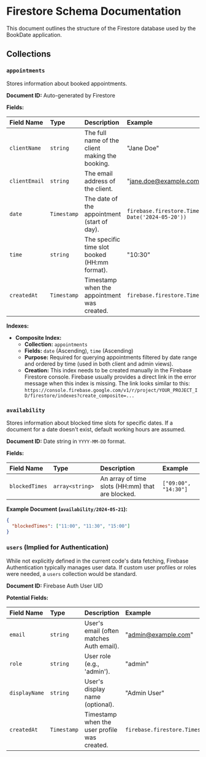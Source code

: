 # Firestore Schema Documentation

This document outlines the structure of the Firestore database used by the BookDate application.

## Collections

### `appointments`

Stores information about booked appointments.

**Document ID:** Auto-generated by Firestore

**Fields:**

| Field Name  | Type      | Description                                     | Example                                  |
| :---------- | :-------- | :---------------------------------------------- | :--------------------------------------- |
| `clientName`  | `string`  | The full name of the client making the booking. | "Jane Doe"                               |
| `clientEmail` | `string`  | The email address of the client.                | "jane.doe@example.com"                   |
| `date`        | `Timestamp` | The date of the appointment (start of day).   | `firebase.firestore.Timestamp.fromDate(new Date('2024-05-20'))` |
| `time`        | `string`  | The specific time slot booked (HH:mm format). | "10:30"                                  |
| `createdAt`   | `Timestamp` | Timestamp when the appointment was created.     | `firebase.firestore.Timestamp.now()`     |

**Indexes:**

*   **Composite Index:**
    *   **Collection:** `appointments`
    *   **Fields:** `date` (Ascending), `time` (Ascending)
    *   **Purpose:** Required for querying appointments filtered by date range and ordered by time (used in both client and admin views).
    *   **Creation:** This index needs to be created manually in the Firebase Firestore console. Firebase usually provides a direct link in the error message when this index is missing. The link looks similar to this: `https://console.firebase.google.com/v1/r/project/YOUR_PROJECT_ID/firestore/indexes?create_composite=...`

### `availability`

Stores information about blocked time slots for specific dates. If a document for a date doesn't exist, default working hours are assumed.

**Document ID:** Date string in `YYYY-MM-DD` format.

**Fields:**

| Field Name    | Type           | Description                                      | Example             |
| :------------ | :------------- | :----------------------------------------------- | :------------------ |
| `blockedTimes`| `array<string>`| An array of time slots (HH:mm) that are blocked. | `["09:00", "14:30"]`|

**Example Document (`availability/2024-05-21`):**

```json
{
  "blockedTimes": ["11:00", "11:30", "15:00"]
}
```

### `users` (Implied for Authentication)

While not explicitly defined in the current code's data fetching, Firebase Authentication typically manages user data. If custom user profiles or roles were needed, a `users` collection would be standard.

**Document ID:** Firebase Auth User UID

**Potential Fields:**

| Field Name  | Type      | Description                                   | Example         |
| :---------- | :-------- | :-------------------------------------------- | :-------------- |
| `email`     | `string`  | User's email (often matches Auth email).    | "admin@example.com" |
| `role`      | `string`  | User role (e.g., 'admin').                  | "admin"         |
| `displayName`| `string`  | User's display name (optional).             | "Admin User"    |
| `createdAt` | `Timestamp` | Timestamp when the user profile was created. | `firebase.firestore.Timestamp.now()` |
```